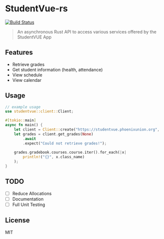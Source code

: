 # StudentVue-rs
[![Build Status](https://travis-ci.com/13laze/StudentVue-rs.svg?token=SpHdVJ8r5mp8isWTpdaF&branch=master)](https://travis-ci.com/13laze/StudentVue-rs)

> An asynchronous Rust API to access various services offered by the StudentVUE App

## Features
- Retrieve grades
- Get student information (health, attendance)
- View schedule
- View calendar 

## Usage 
```rust
// example usage
use studentvue::client::Client;

#[tokio::main]
async fn main() {
    let client = Client::create("https://studentvue.phoenixunion.org", "4183350", "1Pud95727");
    let grades = client.get_grades(None)
        .await
        .expect("Could not retrieve grades!");
    
    grades.gradebook.courses.course.iter().for_each(|x|
        println!("{}", x.class_name)
    );
}
```

## TODO
- [ ] Reduce Allocations
- [ ] Documentation
- [ ] Full Unit Testing

## License
MIT
